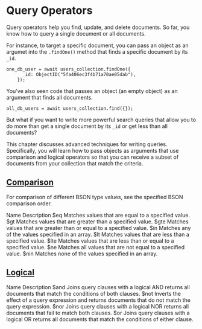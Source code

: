 # Query Operators

Query operators help you find, update, and delete documents. So far, you know how to query a single document or all documents. 

For instance, to target a specific document, you can pass an object as an argumet into the `.findOne()` method that finds a specific document by its `_id`. 

```node
one_db_user = await users_collection.findOne({
      _id: ObjectID("5fa406ec3f4b71a70ae05dab"),
    });
```

You've also seen code that passes an object (an empty object) as an argument that finds all documents. 

```node
all_db_users = await users_collection.find({});
```

But what if you want to write more powerful search queries that allow you to do more than get a single document by its `_id` or get less than all documents? 

This chapter discusses advanced techniques for writing queries. Specifically, you will learn how to pass objects as arguments that use comparison and logical operators so that you can receive a subset of documents from your collection that match the criteria.

## [Comparison](#comparison)

For comparison of different BSON type values, see the specified BSON comparison order.

Name	Description
$eq	Matches values that are equal to a specified value.
$gt	Matches values that are greater than a specified value.
$gte	Matches values that are greater than or equal to a specified value.
$in	Matches any of the values specified in an array.
$lt	Matches values that are less than a specified value.
$lte	Matches values that are less than or equal to a specified value.
$ne	Matches all values that are not equal to a specified value.
$nin	Matches none of the values specified in an array.

## [Logical](#logical)

Name	Description
$and	Joins query clauses with a logical AND returns all documents that match the conditions of both clauses.
$not	Inverts the effect of a query expression and returns documents that do not match the query expression.
$nor	Joins query clauses with a logical NOR returns all documents that fail to match both clauses.
$or	Joins query clauses with a logical OR returns all documents that match the conditions of either clause.
